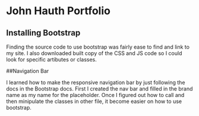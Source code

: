 # John Hauth Portfolio

## Installing Bootstrap

Finding the source code to use bootstrap was fairly ease to find and link to my site. I also downloaded built copy of the CSS and JS code so I could look for specific artibutes or classes.

##Navigation Bar

I learned how to make the responsive navigation bar by just following the docs in the Bootstrap docs. First I created the nav bar and filled in the brand name as my name for the placeholder. Once I figured out how to call and then minipulate the classes in other file, it become easier on how to use bootstrap.

